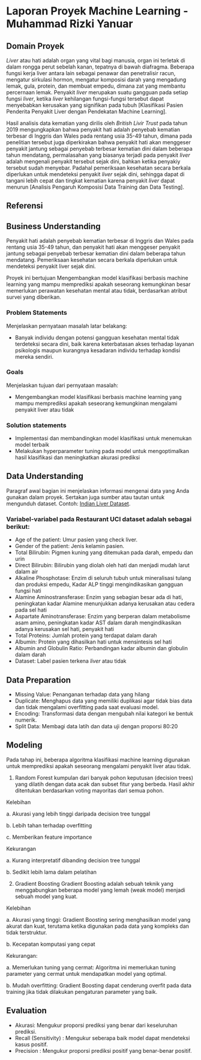 # Laporan Proyek Machine Learning - Muhammad Rizki Yanuar

## Domain Proyek

*Liver* atau hati adalah organ yang vital bagi manusia, organ ini terletak di dalam rongga perut sebelah kanan, tepatnya di bawah diafragma. Beberapa fungsi kerja liver antara lain sebagai penawar dan penetralisir racun, mengatur sirkulasi hormon, mengatur komposisi darah yang mengadung lemak, gula, protein, dan membuat empedu, dimana zat yang membantu percernaan lemak. Penyakit *liver* merupakan suatu gangguan pada setiap fungsi *liver*, ketika *liver* kehilangan fungsi-fungsi tersebut dapat menyebabkan kerusakan yang signifikan pada tubuh [Klasifikasi Pasien Penderita Penyakit Liver dengan Pendekatan Machine Learning]. 

Hasil analisis data kematian yang dirilis oleh *British Livir Trust* pada tahun 2019 mengungkapkan bahwa penyakit hati adalah penyebab kematian terbesar di Inggris dan Wales pada rentang usia 35-49 tahun, dimana pada penelitian tersebut juga diperkirakan bahwa penyakit hati akan menggeser penyakit jantung sebagai penyebab terbesar kematian dini dalam beberapa tahun mendatang, permalasahan yang biasanya terjadi pada penyakit *liver* adalah mengenali penyakit tersebut sejak dini, bahkan ketika penyakiy tersebut sudah menyebar. Padahal pemeriksaan kesehatan secara berkala diperlukan untuk mendeteksi penyakit *liver* sejak dini, sehingga dapat di tangani lebih cepat dan tingkat kematian karena penyakit *liver* dapat menurun [Analisis Pengaruh Komposisi Data Training dan Data Testing].

## Referensi


## Business Understanding

Penyakit hati adalah penyebab kematian terbesar di Inggris dan Wales pada rentang usia 35-49 tahun, dan penyakit hati akan menggeser penyakit jantung sebagai penyebab terbesar kematian dini dalam beberapa tahun mendatang. Pemeriksaan kesehatan secara berkala diperlukan untuk mendeteksi penyakit liver sejak dini.

Proyek ini bertujuan Mengembangkan model klasifikasi berbasis machine learning yang mampu memprediksi apakah seseorang kemungkinan besar memerlukan perawatan kesehatan mental atau tidak, berdasarkan atribut survei yang diberikan.

### Problem Statements

Menjelaskan pernyataan masalah latar belakang:
- Banyak individu dengan potensi gangguan kesehatan mental tidak terdeteksi secara dini, baik karena keterbatasan akses terhadap layanan psikologis maupun kurangnya kesadaran individu terhadap kondisi mereka sendiri.

### Goals

Menjelaskan tujuan dari pernyataan masalah:
- Mengembangkan model klasifikasi berbasis machine learning yang mampu memprediksi apakah seseorang kemungkinan mengalami penyakit liver atau tidak

### Solution statements
- Implementasi dan membandingkan model klasifikasi untuk menemukan model terbaik
- Melakukan hyperparameter tuning pada model untuk mengoptimalkan hasil klasifikasi dan meningkatkan akurasi prediksi

## Data Understanding
Paragraf awal bagian ini menjelaskan informasi mengenai data yang Anda gunakan dalam proyek. Sertakan juga sumber atau tautan untuk mengunduh dataset. Contoh: [Indian Liver Dataset](https://www.kaggle.com/datasets/uciml/indian-liver-patient-records). 

### Variabel-variabel pada Restaurant UCI dataset adalah sebagai berikut:
- Age of the patient: Umur pasien yang check liver.
- Gender of the patient: Jenis kelamin pasien.
- Total Bilirubin: Pigmen kuning yang ditemukan pada darah, empedu dan urin
- Direct Bilirubin: Bilirubin yang diolah oleh hati dan menjadi mudah larut dalam air
- Alkaline Phosphotase: Enzim di seluruh tubuh untuk mineralisasi tulang dan produksi empedu, Kadar ALP tinggi mengindikasikan gangguan fungsi hati
- Alamine Aminostransferase: Enzim yang sebagian besar ada di hati, peningkatan kadar Alamine menunjukkan adanya kerusakan atau cedera pada sel hati
- Aspartate Aminotransferase: Enzim yang berperan dalam metabolisme asam amino, peningkatan kadar AST dalam darah mengindikasikan adanya kerusakan sel hati, penyakit hati
- Total Proteins: Jumlah protein yang terdapat dalam darah
- Albumin: Protein yang dihasilkan hati untuk mensintesis sel hati
- Albumin and Globulin Ratio: Perbandingan kadar albumin dan globulin dalam darah
- Dataset: Label pasien terkena *liver* atau tidak

## Data Preparation
- Missing Value: Penanganan terhadap data yang hilang
- Duplicate: Menghapus data yang memiliki duplikasi agar tidak bias data dan tidak mengalami overfitting pada saat evaluasi model.
- Encoding: Transformasi data dengan mengubah nilai kategori ke bentuk numerik.
- Split Data: Membagi data latih dan data uji dengan proporsi 80:20

## Modeling
Pada tahap ini, beberapa algoritma klasifikasi machine learning digunakan untuk memprediksi apakah seseorang mengalami penyakit liver atau tidak.

  1. Random Forest
     kumpulan dari banyak pohon keputusan (decision trees) yang dilatih dengan data acak dan subset fitur yang berbeda. Hasil akhir ditentukan berdasarkan voting mayoritas dari semua pohon.

  Kelebihan
  
  a. Akurasi yang lebih tinggi daripada decision tree tunggal
  
  b. Lebih tahan terhadap overfitting
  
  c. Memberikan feature importance
  
  Kekurangan 
  
  a. Kurang interpretatif dibanding decision tree tunggal
  
  b. Sedikit lebih lama dalam pelatihan

  2. Gradient Boosting
     Gradient Boosting adalah sebuah teknik yang menggabungkan beberapa model yang lemah (weak model) menjadi sebuah model yang kuat.

  Kelebihan

  a. Akurasi yang tinggi: Gradient Boosting sering menghasilkan model yang akurat dan kuat, terutama ketika digunakan pada data yang kompleks dan tidak terstruktur.

  b. Kecepatan komputasi yang cepat

  Kekurangan:
  
  a. Memerlukan tuning yang cermat: Algoritma ini memerlukan tuning parameter yang cermat untuk mendapatkan model yang optimal.
  
  b. Mudah overfitting: Gradient Boosting dapat cenderung overfit pada data training jika tidak dilakukan pengaturan parameter yang baik.
  
## Evaluation
- Akurasi: Mengukur proporsi prediksi yang benar dari keseluruhan prediksi.
- Recall (Sensitivity) : Mengukur seberapa baik model dapat mendeteksi kasus positif.
- Precision : Mengukur proporsi prediksi positif yang benar-benar positif.
